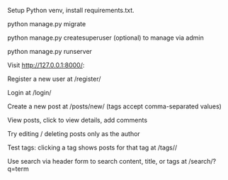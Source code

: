 Setup Python venv, install requirements.txt.

python manage.py migrate

python manage.py createsuperuser (optional) to manage via admin

python manage.py runserver

Visit http://127.0.0.1:8000/:

Register a new user at /register/

Login at /login/

Create a new post at /posts/new/ (tags accept comma-separated values)

View posts, click to view details, add comments

Try editing / deleting posts only as the author

Test tags: clicking a tag shows posts for that tag at /tags/<tag>/

Use search via header form to search content, title, or tags at /search/?q=term
